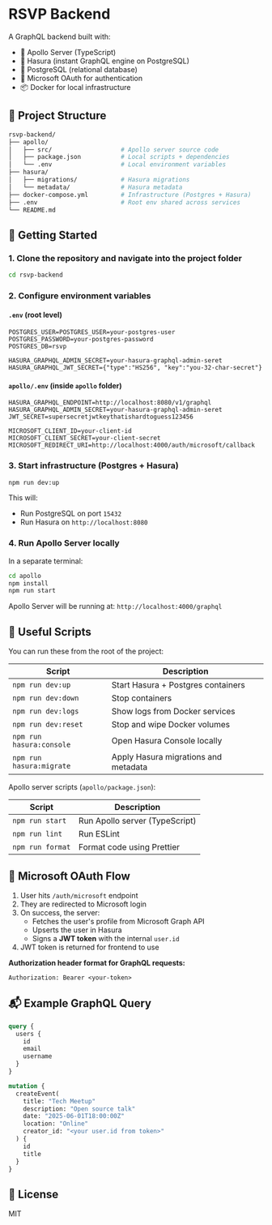 # RSVP Backend

A GraphQL backend built with:
- 🚀 Apollo Server (TypeScript)
- 🧠 Hasura (instant GraphQL engine on PostgreSQL)
- 🐘 PostgreSQL (relational database)
- 🔐 Microsoft OAuth for authentication
- 📦 Docker for local infrastructure

## 📁 Project Structure

```bash
rsvp-backend/
├── apollo/
│   ├── src/                   # Apollo server source code
│   ├── package.json           # Local scripts + dependencies
│   └── .env                   # Local environment variables
├── hasura/
│   ├── migrations/            # Hasura migrations
│   └── metadata/              # Hasura metadata
├── docker-compose.yml         # Infrastructure (Postgres + Hasura)
├── .env                       # Root env shared across services
└── README.md
```

## 🚀 Getting Started

### 1. Clone the repository and navigate into the project folder

```bash
cd rsvp-backend
```

### 2. Configure environment variables

#### `.env` (root level)

```env
POSTGRES_USER=POSTGRES_USER=your-postgres-user
POSTGRES_PASSWORD=your-postgres-password
POSTGRES_DB=rsvp

HASURA_GRAPHQL_ADMIN_SECRET=your-hasura-graphql-admin-seret
HASURA_GRAPHQL_JWT_SECRET={"type":"HS256", "key":"you-32-char-secret"}
```

#### `apollo/.env` (inside `apollo` folder)

```env
HASURA_GRAPHQL_ENDPOINT=http://localhost:8080/v1/graphql
HASURA_GRAPHQL_ADMIN_SECRET=your-hasura-graphql-admin-seret
JWT_SECRET=supersecretjwtkeythatishardtoguess123456

MICROSOFT_CLIENT_ID=your-client-id
MICROSOFT_CLIENT_SECRET=your-client-secret
MICROSOFT_REDIRECT_URI=http://localhost:4000/auth/microsoft/callback
```

### 3. Start infrastructure (Postgres + Hasura)

```bash
npm run dev:up
```

This will:
- Run PostgreSQL on port `15432`
- Run Hasura on `http://localhost:8080`

### 4. Run Apollo Server locally

In a separate terminal:

```bash
cd apollo
npm install
npm run start
```

Apollo Server will be running at: `http://localhost:4000/graphql`

## 🧪 Useful Scripts

You can run these from the root of the project:

| Script                     | Description                            |
|----------------------------|----------------------------------------|
| `npm run dev:up`           | Start Hasura + Postgres containers     |
| `npm run dev:down`         | Stop containers                        |
| `npm run dev:logs`         | Show logs from Docker services         |
| `npm run dev:reset`        | Stop and wipe Docker volumes           |
| `npm run hasura:console`   | Open Hasura Console locally            |
| `npm run hasura:migrate`   | Apply Hasura migrations and metadata   |

Apollo server scripts (`apollo/package.json`):

| Script              | Description                      |
|---------------------|----------------------------------|
| `npm run start`     | Run Apollo server (TypeScript)   |
| `npm run lint`      | Run ESLint                       |
| `npm run format`    | Format code using Prettier       |

## 🔐 Microsoft OAuth Flow

1. User hits `/auth/microsoft` endpoint
2. They are redirected to Microsoft login
3. On success, the server:
   - Fetches the user's profile from Microsoft Graph API
   - Upserts the user in Hasura
   - Signs a **JWT token** with the internal `user.id`
4. JWT token is returned for frontend to use

**Authorization header format for GraphQL requests:**

```
Authorization: Bearer <your-token>
```

## 📬 Example GraphQL Query

```graphql
query {
  users {
    id
    email
    username
  }
}

mutation {
  createEvent(
    title: "Tech Meetup"
    description: "Open source talk"
    date: "2025-06-01T18:00:00Z"
    location: "Online"
    creator_id: "<your user.id from token>"
  ) {
    id
    title
  }
}
```

## 📝 License

MIT
